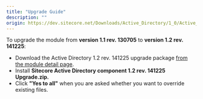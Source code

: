 ```yaml
---
title: "Upgrade Guide"
description: ""
origin: https://dev.sitecore.net/Downloads/Active_Directory/1_0/Active_Directory_1_2/Upgrade_Guide
---
```


To upgrade the module from **version 1.1 rev. 130705** to **version 1.2 rev. 141225**:

-   Download the Active Directory 1.2 rev. 141225 upgrade package [from the module detail page](/downloads/Active_Directory/1_0/Active_Directory_1_2).
-   Install **Sitecore Active Directory component 1.2 rev. 141225 Upgrade.zip.**
-   Click **"Yes to all"** when you are asked whether you want to override existing files.